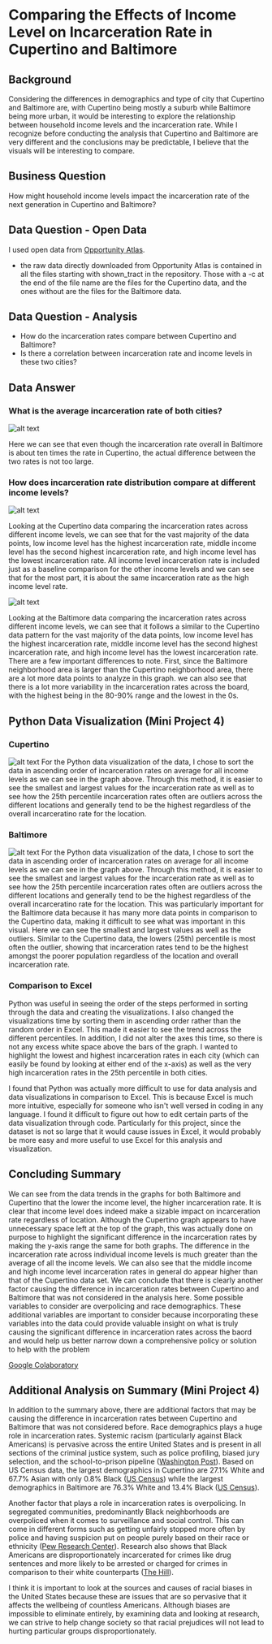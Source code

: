 # Comparing the Effects of Income Level on Incarceration Rate in Cupertino and Baltimore
## Background
Considering the differences in demographics and type of city that Cupertino and Baltimore are, with Cupertino being mostly a suburb while Baltimore being more urban, it would be interesting to explore the relationship between household income levels and the incarceration rate. While I recognize before conducting the analysis that Cupertino and Baltimore are very different and the conclusions may be predictable, I believe that the visuals will be interesting to compare.
## Business Question
How might household income levels impact the incarceration rate of the next generation in Cupertino and Baltimore?
## Data Question - Open Data
I used open data from [Opportunity Atlas](https://www.opportunityatlas.org).
 - the raw data directly downloaded from Opportunity Atlas is contained in all the files starting with shown_tract in the repository. Those with a -c at the end of the file name are the files for the Cupertino data, and the ones without are the files for the Baltimore data.
## Data Question - Analysis
 - How do the incarceration rates compare between Cupertino and Baltimore?
 - Is there a correlation between incarceration rate and income levels in these two cities?
## Data Answer
### What is the average incarceration rate of both cities?

![alt text](https://github.com/angelali1479/comparing-cupertino-baltimore-incarceration-rate/blob/master/cup-balt.png)

Here we can see that even though the incarceration rate overall in Baltimore is about ten times the rate in Cupertino, the actual difference between the two rates is not too large.

### How does incarceration rate distribution compare at different income levels?

![alt text](https://github.com/angelali1479/comparing-cupertino-baltimore-incarceration-rate/blob/master/cupertino.png)

Looking at the Cupertino data comparing the incarceration rates across different income levels, we can see that for the vast majority of the data points, low income level has the highest incarceration rate, middle income level has the second highest incarceration rate, and high income level has the lowest incarceration rate. All income level incarceration rate is included just as a baseline comparison for the other income levels and we can see that for the most part, it is about the same incarceration rate as the high income level rate.

![alt text](https://github.com/angelali1479/comparing-cupertino-baltimore-incarceration-rate/blob/master/baltimore.png)

Looking at the Baltimore data comparing the incarceration rates across different income levels, we can see that it follows a similar to the Cupertino data pattern for the vast majority of the data points, low income level has the highest incarceration rate, middle income level has the second highest incarceration rate, and high income level has the lowest incarceration rate. There are a few important differences to note. First, since the Baltimore neighborhood area is larger than the Cupertino neighborhood area, there are a lot more data points to analyze in this graph. we can also see that there is a lot more variability in the incarceration rates across the board, with the highest being in the 80-90% range and the lowest in the 0s.


## Python Data Visualization (Mini Project 4)
### Cupertino

![alt text](https://github.com/angelali1479/comparing-cupertino-baltimore-incarceration-rate/blob/master/pythonplot-cupertino.png)
For the Python data visualization of the data, I chose to sort the data in ascending order of incarceration rates on average for all income levels as we can see in the graph above. Through this method, it is easier to see the smallest and largest values for the incarceration rate as well as to see how the 25th percentile incarceration rates often are outliers across the different locations and generally tend to be the highest regardless of the overall incarceratino rate for the location.

### Baltimore

![alt text](https://github.com/angelali1479/comparing-cupertino-baltimore-incarceration-rate/blob/master/pythonplot-baltimore.png)
For the Python data visualization of the data, I chose to sort the data in ascending order of incarceration rates on average for all income levels as we can see in the graph above. Through this method, it is easier to see the smallest and largest values for the incarceration rate as well as to see how the 25th percentile incarceration rates often are outliers across the different locations and generally tend to be the highest regardless of the overall incarceratino rate for the location. This was particularly important for the Baltimore data because it has many more data points in comparison to the Cupertino data, making it difficult to see what was important in this visual. Here we can see the smallest and largest values as well as the outliers. Similar to the Cupertino data, the lowers (25th) percentile is most often the outlier, showing that incarceration rates tend to be the highest amongst the poorer population regardless of the location and overall incarceration rate.

### Comparison to Excel
Python was useful in seeing the order of the steps performed in sorting through the data and creating the visualizations. I also changed the visualizations time by sorting them in ascending order rather than the random order in Excel. This made it easier to see the trend across the different percentiles. In addition, I did not alter the axes this time, so there is not any excess white space above the bars of the graph. I wanted to highlight the lowest and highest incarceration rates in each city (which can easily be found by looking at either end of the x-axis) as well as the very high incarceration rates in the 25th percentile in both cities. 

I found that Python was actually more difficult to use for data analysis and data visualizations in comparison to Excel. This is because Excel is much more intuitive, especially for someone who isn't well versed in coding in any language. I found it difficult to figure out how to edit certain parts of the data visualization through code. Particularly for this project, since the dataset is not so large that it would cause issues in Excel, it would probably be more easy and more useful to use Excel for this analysis and visualization.


## Concluding Summary
We can see from the data trends in the graphs for both Baltimore and Cupertino that the lower the income level, the higher incarceration rate. It is clear that income level does indeed make a sizable impact on incarceration rate regardless of location. Although the Cupertino graph appears to have unnecessary space left at the top of the graph, this was actually done on purpose to highlight the significant difference in the incarceration rates by making the y-axis range the same for both graphs. The difference in the incarceration rate across individual income levels is much greater than the average of all the income levels. We can also see that the middle income and high income level incarceration rates in general do appear higher than that of the Cupertino data set. We can conclude that there is clearly another factor causing the difference in incarceration rates between Cupertino and Baltimore that was not considered in the analysis here. Some possible variables to consider are overpolicing and race demographics. These additional variables are important to consider because incorporating these variables into the data could provide valuable insight on what is truly causing the significant difference in incarceration rates across the baord and would help us better narrow down a comprehensive policy or solution to help with the problem

[Google Colaboratory](https://colab.research.google.com/drive/1ae_TqAjf9xYfpPOeumz-boXyBoK4EidL?usp=sharing)

## Additional Analysis on Summary (Mini Project 4)

In addition to the summary above, there are additional factors that may be causing the difference in incarceration rates between Cupertino and Baltimore that was not considered before. Race demographics plays a huge role in incarceration rates. Systemic racism (particularly against Black Americans) is pervasive across the entire United States and is present in all sections of the criminal justice system, such as police profiling, biased jury selection, and the school-to-prison pipeline ([Washington Post](https://www.washingtonpost.com/graphics/2020/opinions/systemic-racism-police-evidence-criminal-justice-system/)). Based on US Census data, the largest demographics in Cupertino are 27.1% White and 67.7% Asian with only 0.8% Black ([US Census](https://www.census.gov/quickfacts/cupertinocitycalifornia)) while the largest demographics in Baltimore are 76.3% White and 13.4% Black ([US Census](https://www.census.gov/quickfacts/fact/table/baltimorecitymaryland,US/PST045219)).

Another factor that plays a role in incarceration rates is overpolicing. In segregated communities, predominantly Black neighborhoods are overpoliced when it comes to surveillance and social control. This can come in different forms such as getting unfairly stopped more often by police and having suspicion put on people purely based on their race or ethnicity ([Pew Research Center](https://www.pewresearch.org/fact-tank/2020/06/03/10-things-we-know-about-race-and-policing-in-the-u-s/)). Research also shows that Black Americans are disproportionately incarcerated for crimes like drug sentences and more likely to be arrested or charged for crimes in comparison to their white counterparts ([The Hill](https://thehill.com/changing-america/respect/equality/502277-black-people-5-times-more-likely-to-be-arrested-than-whites)).

I think it is important to look at the sources and causes of racial biases in the United States because these are issues that are so pervasive that it affects the wellbeing of countless Americans. Although biases are impossible to eliminate entirely, by examining data and looking at research, we can strive to help change society so that racial prejudices will not lead to hurting particular groups disproportionately.

